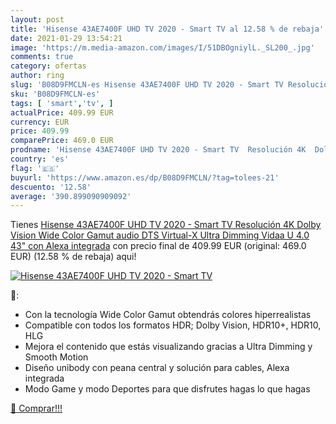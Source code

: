 ```yaml
---
layout: post
title: 'Hisense 43AE7400F UHD TV 2020 - Smart TV al 12.58 % de rebaja'
date: 2021-01-29 13:54:21
image: 'https://m.media-amazon.com/images/I/51DBOgniylL._SL200_.jpg'
comments: true
category: ofertas
author: ring
slug: 'B08D9FMCLN-es Hisense 43AE7400F UHD TV 2020 - Smart TV Resolución 4K...'
sku: 'B08D9FMCLN-es'
tags: [ 'smart','tv', ]
actualPrice: 409.99 EUR
currency: EUR
price: 409.99
comparePrice: 469.0 EUR
prodname: 'Hisense 43AE7400F UHD TV 2020 - Smart TV  Resolución 4K  Dolby Vision  Wide Color Gamut  audio DTS Virtual-X  Ultra Dimming  Vidaa U 4.0  43"  con Alexa integrada'
country: 'es'
flag: '🇪🇸'
buyurl: 'https://www.amazon.es/dp/B08D9FMCLN/?tag=tolees-21'
descuento: '12.58'
average: '390.899090909092'
---
```


Tienes [Hisense 43AE7400F UHD TV 2020 - Smart TV  Resolución 4K  Dolby Vision  Wide Color Gamut  audio DTS Virtual-X  Ultra Dimming  Vidaa U 4.0  43"  con Alexa integrada](https://www.amazon.es/dp/B08D9FMCLN/?tag=tolees-21) con precio final de  409.99 EUR (original: 469.0 EUR) (12.58 %  de rebaja) aqui!

[![Hisense 43AE7400F UHD TV 2020 - Smart TV](https://m.media-amazon.com/images/I/51DBOgniylL._SL200_.jpg)](https://www.amazon.es/dp/B08D9FMCLN/?tag=tolees-21)

🔎:

- Con la tecnología Wide Color Gamut obtendrás colores hiperrealistas
- Compatible con todos los formatos HDR; Dolby Vision, HDR10+, HDR10, HLG
- Mejora el contenido que estás visualizando gracias a Ultra Dimming y Smooth Motion
- Diseño unibody con peana central y solución para cables, Alexa integrada
- Modo Game y modo Deportes para que disfrutes hagas lo que hagas

[🛒 Comprar!!!](https://www.amazon.es/dp/B08D9FMCLN/?tag=tolees-21)
